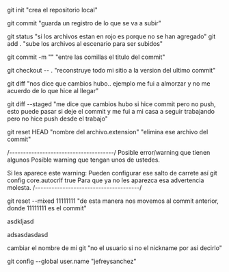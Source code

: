 git init "crea el repositorio local"

git commit "guarda un registro de lo que se va a subir"

git status "si los archivos estan en rojo es porque no se han agregado"
git add . "sube los archivos al escenario para ser subidos"

git commit -m ""  "entre las comillas el titulo del commit"

git checkout -- . "reconstruye todo mi sitio a la version del ultimo commit"

git diff    "nos dice que cambios hubo.. ejemplo me fui a almorzar y no me acuerdo de lo que hice al llegar"

git diff --staged    "me dice que cambios hubo si hice commit pero no push, esto puede pasar si deje el commit y me fui a mi casa a seguir trabajando pero no hice push desde el trabajo"

git reset HEAD "nombre del archivo.extension"    "elimina ese archivo del commit"


/--------------------------------------/
Posible error/warning que tienen algunos
Posible warning que tengan unos de ustedes.

Si les aparece este warning:
Pueden configurar ese salto de carrete así
git config core.autocrlf true
Para que ya no les aparezca esa advertencia molesta.
/--------------------------------------/


git reset --mixed 11111111    "de esta manera nos movemos al commit anterior, donde 11111111 es el commit"

asdkljasd

adsasdasdasd


cambiar el nombre de mi git "no el usuario si no el nickname por asi decirlo"

git config --global user.name "jefreysanchez"

